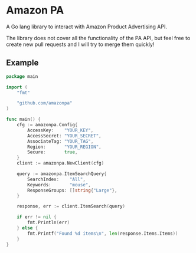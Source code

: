 # Amazon PA

A Go lang library to interact with Amazon Product Advertising API.

The library does not cover all the functionality of the PA API, but feel free to create new pull requests and I will try to merge them quickly!

## Example

```go
package main

import (
	"fmt"

	"github.com/amazonpa"
)

func main() {
	cfg := amazonpa.Config{
		AccessKey:    "YOUR_KEY",
		AccessSecret: "YOUR_SECRET",
		AssociateTag: "YOUR_TAG",
		Region:       "YOUR_REGION",
		Secure:       true,
	}
	client := amazonpa.NewClient(cfg)

	query := amazonpa.ItemSearchQuery{
		SearchIndex:    "All",
		Keywords:       "mouse",
		ResponseGroups: []string{"Large"},
	}

	response, err := client.ItemSearch(query)

	if err != nil {
		fmt.Println(err)
	} else {
		fmt.Printf("Found %d items\n", len(response.Items.Items))
	}
}
```